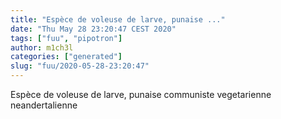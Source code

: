 ```yaml
---
title: "Espèce de voleuse de larve, punaise ..."
date: "Thu May 28 23:20:47 CEST 2020"
tags: ["fuu", "pipotron"]
author: m1ch3l
categories: ["generated"]
slug: "fuu/2020-05-28-23:20:47"
---
```


Espèce de voleuse de larve, punaise communiste vegetarienne neandertalienne
